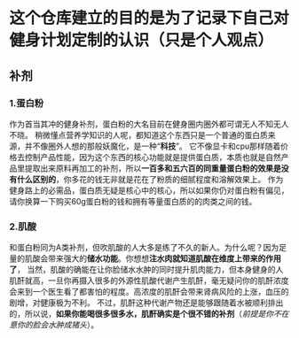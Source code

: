 
# 这个仓库建立的目的是为了记录下自己对健身计划定制的认识（只是个人观点）
## 补剂
### 1.蛋白粉
作为首当其冲的健身补剂，蛋白粉的大名目前在健身圈内圈外都可谓无人不知无人不晓。
稍微懂点营养学知识的人呢，都知道这个东西只是一个普通的蛋白质来源，并不像圈外人想的那般妖魔化，是一种“**科技**”。
它不像显卡和cpu那样随着价格去控制产品性能，因为这个东西的核心功能就是提供蛋白质，本质也就是自然产品里提取出来原料再加工的补剂，所以**一百多和五六百的同重量蛋白粉的效果是没有什么区别的**，你多花的钱无非就是花在了粉质的细腻程度和溶解效果上。
作为健身路上的必需品，蛋白质无疑是核心中的核心，所以如果你仍对蛋白粉有偏见，请你换算一下购买60g蛋白粉的钱和拥有等量蛋白质的的肉类之间的钱。

### 2.肌酸
和蛋白粉同为A类补剂，但吹肌酸的人大多是练了不久的新人。为什么呢？因为足量的肌酸会带来强大的**储水功能**。你想想**注水肉就知道肌酸在维度上带来的作用了**，
当然，肌酸的确能在让你脸储水水肿的同时提升肌肉能力，但本身健身的人肌酐就高，一旦你再摄入很多的外源性肌酸代谢产生肌酐，毫无疑问你的肌酐浓度会来到一个医生看了都害怕的程度。高浓度的肌酐会带来肾病风险的上涨，血压的剧增，对健康极为不利。
不过，肌酐这种代谢产物还是能够跟随着水被顺利排出的，所以说，**如果你能喝很多很多水，肌酐确实是个很不错的补剂**（*前提是你不在意你的脸会水肿成猪头*）。
